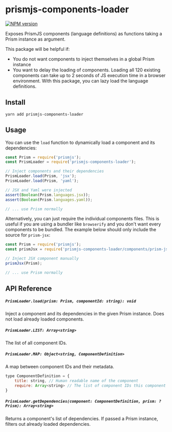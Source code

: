 # prismjs-components-loader

[![NPM version](https://badge.fury.io/js/prismjs-components-loader.svg)](http://badge.fury.io/js/prismjs-components-loader)

Exposes PrismJS components (language definitions) as functions taking a Prism instance as argument.

This package will be helpful if:

- You do not want components to inject themselves in a global Prism instance
- You want to delay the loading of components. Loading all 120 existing components can take up to 2 seconds of JS execution time in a browser environment. With this package, you can lazy load the language definitions.

## Install

```
yarn add prismjs-components-loader
```

## Usage

You can use the `load` function to dynamically load a component and its dependencies:

```js
const Prism = require('prismjs');
const PrismLoader = require('prismjs-components-loader');

// Inject components and their dependencies
PrismLoader.load(Prism, 'jsx');
PrismLoader.load(Prism, 'yaml');

// JSX and Yaml were injected
assert(Boolean(Prism.languages.jsx));
assert(Boolean(Prism.languages.yaml));

// ... use Prism normally
```

Alternatively, you can just require the individual components files. This is useful if you are using a bundler like `browserify` and you don't want every components to be bundled. The example below should only include the source for `prism-jsx`:

```js
const Prism = require('prismjs');
const prismJsx = require('prismjs-components-loader/components/prism-jsx');

// Inject JSX component manually
prismJsx(Prism);

// ... use Prism normally
```

## API Reference

##### `PrismLoader.load(prism: Prism, componentId: string): void`

Inject a component and its dependencies in the given Prism instance. Does not load already loaded components.

##### `PrismLoader.LIST: Array<string>`

The list of all component IDs.

##### `PrismLoader.MAP: Object<string, ComponentDefinition>`

A map between component IDs and their metadata.

```js
type ComponentDefinition = {
    title: string, // Human readable name of the component
    require: Array<string> // The list of component IDs this component depends on
}
```

##### `PrismLoader.getDependencies(component: ComponentDefinition, prism: ?Prism): Array<string>`

Returns a component's list of dependencies. If passed a Prism instance, filters out already loaded dependencies.

